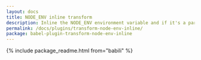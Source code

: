 ```yaml
---
layout: docs
title: NODE_ENV inline transform
description: Inline the NODE_ENV environment variable and if it's a part of a binary expression
permalink: /docs/plugins/transform-node-env-inline/
package: babel-plugin-transform-node-env-inline
---
```


{% include package_readme.html from="babili" %}
